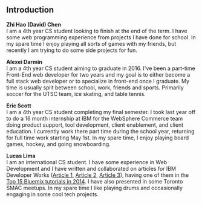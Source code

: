 ## Introduction

__Zhi Hao (David) Chen__<br />
I am a 4th year CS student looking to finish at the end of the term.  I have some web programming experience from projects I have done for school.  In my spare time I enjoy playing all sorts of games with my friends, but recently I am trying to do some side projects for fun.

__Alexei Darmin__<br />
I am a 4th year CS student aiming to graduate in 2016.  I've been a part-time Front-End web developer for two years and my goal is to either become a full stack web developer or to specialize in front-end once I graduate. My time is usually split between school, work, friends and sports. Primarily soccer for the UTSC team, ice skating, and table tennis.

__Eric Scott__<br />
I am a 4th year CS student completing my final semester.  I took last year off to do a 16 month internship at IBM for the WebSphere Commerce team doing product support, tool development, client enablement, and client education. I currently work there part time during the school year, returning for full time work starting May 1st. In my spare time, I enjoy playing board games, hockey, and going snowboarding.  

__Lucas Lima__  
I am an international CS student. I have some experience in Web Development and I have written and collaborated on articles for IBM Developer Works ([Article 1](http://www.ibm.com/developerworks/cloud/library/cl-blograils-app/index.html), [Article 2](http://www.ibm.com/developerworks/data/library/techarticle/dm-1408-arduino-iot-app/index.html), [Article 3](http://www.ibm.com/developerworks/analytics/library/ba-muse-toycar-app/index.html)), having one of them in the [Top 15 Bluemix tutorials in 2014](http://www.ibm.com/developerworks/cloud/library/cl-bestoflbluemix2014/index.html). I have also presented in some Toronto SMAC meetups. In my spare time I like playing drums and occasionally engaging in some cool tech projects. 

